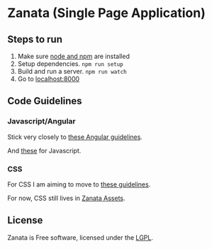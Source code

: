 # Zanata (Single Page Application)

## Steps to run

1. Make sure [node and npm](http://nodejs.org/) are installed
2. Setup dependencies. `npm run setup`
3. Build and run a server. `npm run watch`
4. Go to [localhost:8000](http://localhost:8000)

## Code Guidelines

### Javascript/Angular

Stick very closely to [these Angular guidelines](https://github.com/toddmotto/angularjs-styleguide).

And [these](https://github.com/airbnb/javascript) for Javascript.

### CSS

For CSS I am aiming to move to [these guidelines](https://github.com/suitcss/suit/blob/master/doc/README.md).

For now, CSS still lives in [Zanata Assets](https://github.com/zanata/zanata-assets).

## License

Zanata is Free software, licensed under the [LGPL](http://www.gnu.org/licenses/lgpl-2.1.html).
